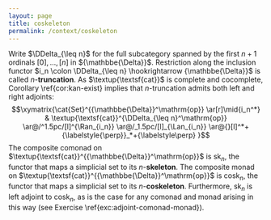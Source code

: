 ```yaml
---
layout: page
title: coskeleton
permalink: /context/coskeleton
---
```

Write $\DDelta_{\leq n}$ for the full subcategory spanned by the first $n+1$ ordinals $[0],\ldots, [n]$ in ${\mathbbe{\Delta}}$. Restriction along the inclusion functor $i_n \colon \DDelta_{\leq n} \hookrightarrow {\mathbbe{\Delta}}$ is called $n$-**truncation**. As $\textup{\textsf{cat}}$ is complete and cocomplete, Corollary \ref{cor:kan-exist} implies that $n$-truncation admits both left and right adjoints:
 $$\xymatrix{\cat{Set}^{{\mathbbe{\Delta}}^\mathrm{op}}  \ar[r]\mid{i_n^*} & \textup{\textsf{cat}}^{\DDelta_{\leq n}^\mathrm{op}} \ar@/^1.5pc/[l]^{\Ran_{i_n}} \ar@/_1.5pc/[l]_{\Lan_{i_n}} \ar@{}[l]^*+{\labelstyle{\perp}}_*+{\labelstyle\perp} }$$ The composite comonad on $\textup{\textsf{cat}}^{{\mathbbe{\Delta}}^\mathrm{op}}$ is sk$_n$, the functor that maps a simplicial set to its $n$-**skeleton**. The composite monad on $\textup{\textsf{cat}}^{{\mathbbe{\Delta}}^\mathrm{op}}$ is cosk$_n$, the functor that maps a simplicial set to its $n$-**coskeleton**. Furthermore, sk$_n$ is left adjoint to cosk$_n$, as is the case for any comonad and monad arising in this way (see Exercise \ref{exc:adjoint-comonad-monad}).
